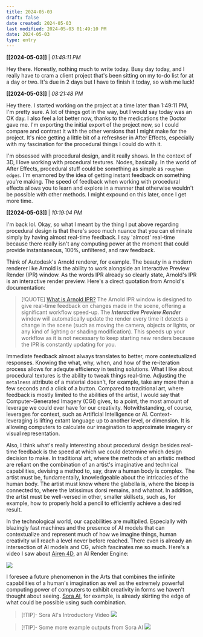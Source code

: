 ```yaml
---
title: 2024-05-03
draft: false
date created: 2024-05-03
last modified: 2024-05-03 01:49:10 PM
date: 2024-05-03
type: entry
---
```


**[[2024-05-03]]** | *01:49:11 PM*

Hey there. Honestly, nothing much to write today. Busy day today, and I really have to cram a client project that's been sitting on my to-do list for at a day or two. It's due in 2 days but I have to finish it today, so wish me luck!

**[[2024-05-03]]** | *08:21:48 PM*

Hey there. I started working on the project at a time later than 1:49:11 PM, I'm pretty sure. A lot of things got in the way, but I would say today was an OK day. I also feel a lot better now, thanks to the medications the Doctor gave me. I'm exporting the initial export of the project now, so I could compare and contrast it with the other versions that I might make for the project. It's nice getting a little bit of a refreshser in After Effects, especially with my fascination for the procedural things I could do with it.

I'm obsessed with procedural design, and it really shows. In the context of 3D, I love working with procedural textures. Nodes, basically. In the world of After Effects, procedural stuff could be something as simple as `roughen edges`. I'm enamored by the idea of getting instant feedback on something you're making. The speed of feedback when working with procedural effects allows you to learn and explore in a manner that otherwise wouldn't be possible with other methods. I might expound on this later, once I get more time.

**[[2024-05-03]]** | *10:19:04 PM*

I'm back lol. Okay, so what I meant by the thing I put above regarding procedural design is that there's sooo much nuance that you can eliminate simply by having almost real-time feedback. I say 'almost' real-time because there really isn't any computing power at the moment that could provide instantaneous, 100%, unfiltered, and raw feedback.

Think of Autodesk's Arnold renderer, for example. The beauty in a modern renderer like Arnold is the ability to work alongside an Interactive Preview Render (IPR) window. As the words IPR already so clearly state, Arnold's IPR is an interactive render preview. Here's a direct quotation from Arnold's documentation:

>[!QUOTE] [What is Arnold IPR?](https://help.autodesk.com/view/ARNOL/CHS/?guid=arnold_for_cinema_4d_ci_Rendering_ci_IPR_Window_html)
>The Arnold IPR window is designed to give real-time feedback on changes made in the scene, offering a significant workflow speed-up. The **_Interactive Preview Render_** window will automatically update the render every time it detects a change in the scene (such as moving the camera, objects or lights, or any kind of lighting or shading modification). This speeds up your workflow as it is not necessary to keep starting new renders because the IPR is constantly updating for you.

Immediate feedback almost always translates to better, more contextualized responses. Knowing the what, why, when, and how of the re-iteration process allows for adequte efficiency in testing solutions. What I like about procedural textures is the ability to tweak things real-time. Adjusting the `metalness` attribute of a material doesn't, for example, take any more than a few seconds and a click of a button. Compared to traditional art, where feedback is mostly limited to the abilities of the artist, I would say that Computer-Generated Imagery (CGI) gives, to a point, the most amount of leverage we could ever have for our creativity. Notwithstanding, of course, leverages for context, such as Artificial Intelligence or AI. Context-leveraging is lifting extant language up to another level, or dimension. It is allowing computers to calculate our imagination to approximate imagery or visual representation.

Also, I think what's really interesting about procedural design besides real-time feedback is the speed at which we could determine which design decision to make. In traditional art, where the methods of an artistic method are reliant on the combination of an artist's imaginative and technical capabilities, devising a method to, say, draw a human body is complex. The artist must be, fundamentally, knowledgeable about the intricacies of the human body. The artist must know where the glabella is, where the bicep is connected to, where the latissimus dorsi remains, and whatnot. In addition, the artist must be well-versed in other, smaller skillsets, such as, for example, how to properly hold a pencil to efficiently achieve a desired result.

In the technological world, our capabilities are multiplied. Especially with blazingly fast machines and the presence of AI models that can contextualize and represent much of how we imagine things, human creativity will reach a level never before reached. There even is already an intersection of AI models and CG, which fascinates me so much. Here's a video I saw about [Airen 4D](https://www.youtube.com/watch?v=q64ATr8mfzU), an AI Render Engine:

![](https://www.youtube.com/watch?v=q64ATr8mfzU)

I foresee a future phenomenon in the Arts that combines the infinite capabilities of a human's imagination as well as the extremely powerful computing power of computers to exhibit creativity in forms we haven't thought about seeing. [Sora AI](https://openai.com/index/sora), for example, is already skirting the edge of what could be possible using such combination.

>[!TIP]- Sora AI's Introductory Video
>![](https://www.youtube.com/watch?v=HK6y8DAPN_0)

>[!TIP]- Some more example outputs from Sora AI
>![](https://www.youtube.com/watch?v=hWSuYd3EvzQ)